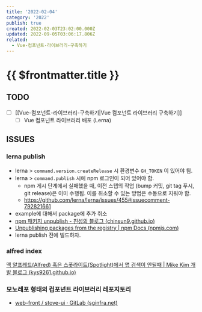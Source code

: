 ```yaml
---
title: '2022-02-04'
category: '2022'
publish: true
created: 2022-02-03T23:02:00.000Z
updated: 2022-09-05T03:06:17.806Z
related:
  - Vue-컴포넌트-라이브러리-구축하기
---
```


# {{ $frontmatter.title }}

## TODO

- [ ] [[Vue-컴포넌트-라이브러리-구축하기|Vue 컴포넌트 라이브러리 구축하기]]
  - [ ] Vue 컴포넌트 라이브러리 배포 (Lerna)

## ISSUES

### lerna publish

- lerna > `command.version.createRelease` 시 환경변수 `GH_TOKEN` 이 있어야 됨.
- lerna > `command.publish` 시에 npm 로그인이 되어 있어야 함.
  - npm 게시 단계에서 실패했을 때, 이전 스텝의 작업 (bump 커밋, git tag 푸시, git release)은 이미 수행됨. 이를 취소할 수 있는 방법은 수동으로 지워야 함.
  - https://github.com/lerna/lerna/issues/455#issuecomment-792821661
- example에 대해서 package에 추가 취소
- [npm 패키지 unpublish - 친성의 블로그 (chinsun9.github.io)](https://chinsun9.github.io/2020/11/12/npm-%ED%8C%A8%ED%82%A4%EC%A7%80-unpublish/)
- [Unpublishing packages from the registry | npm Docs (npmjs.com)](https://docs.npmjs.com/unpublishing-packages-from-the-registry)
- lerna publish 전에 빌드하자.

### alfred index

[맥 알프레드(Alfred) 혹은 스폿라이트(Spotlight)에서 앱 검색이 안될때 | Mike Kim 개발 블로그 (kys9261.github.io)](https://kys9261.github.io/2020/02/29/mac/mac-spotlight-doesnt-show-application/)

### 모노레포 형태의 컴포넌트 라이브러리 레포지토리

- [web-front / stove-ui · GitLab (sginfra.net)](https://stove-gitlab.sginfra.net/web-front/stove-ui/-/tree/chore/config-storybook-addon)
